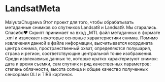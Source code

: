 # LandsatMeta
MalyutaChugaeva
Этот проект для того, чтобы обрабатывать метаданные снимков со спутников Landsat8 и Landsat9. Мы старались. Спасибо❤️
Скрипт принимает на вход _MTL файл метаданных в формате .xml и извлекает некоторые основные характеристики снимка.
Помимо извлечения данной в файле информации, высчитывается координата центра снимка, пространственный охват, определяются полушария, страна и регион, соответствующие центральной точке изображения. Среди извлекаемых данных те, которые кратко характеризуют снимок: дата и время съемки, сам спутник и ряд качественных параметров: степень облачности, высота солнца и общее качество полученных сенсорами OLI и TIRS картинок.
